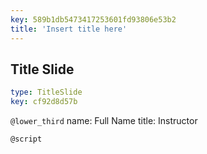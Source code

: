 ```yaml
---
key: 589b1db5473417253601fd93806e53b2
title: 'Insert title here'
---
```


## Title Slide

```yaml
type: TitleSlide
key: cf92d8d57b
```

`@lower_third`
name: Full Name
title: Instructor

`@script`
